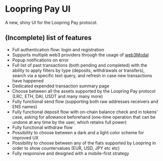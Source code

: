 # Loopring Pay UI

A new, shiny UI for the Loopring Pay protocol.

## (Incomplete) list of features

- Full authentication flow: login and registration
- Supports multiple web3 providers through the usage of [web3Modal](https://github.com/web3modal/web3modal)
- Popup notifications on error
- Full list of past transactions (both pending and completed) with the ability to apply filters by type (deposits, withdrawals or transfers), search via a specific text query, and refresh in case new transactions have happened
- Dedicated expended transaction summary page
- Choose between all the assets supported by the Loopring Pay protocol (LRC, ETH, DAI, USDT and many many more)
- Fully functional send flow (supporting both raw addresses receivers and ENS names)
- Fully functional deposit flow with on-chain balance check and in tokens' case, asking for allowance beforehand (one-time operation that can be undone at any time by the user, which retains full power)
- Fully functional withdraw flow
- Possibility to choose between a dark and a light color scheme for improved UX
- Possibility to choose between any of the fiats supported by Loopring in order to show countervalues (EUR, USD, JPY etc etc)
- Fully responsive and designed with a mobile-first strategy